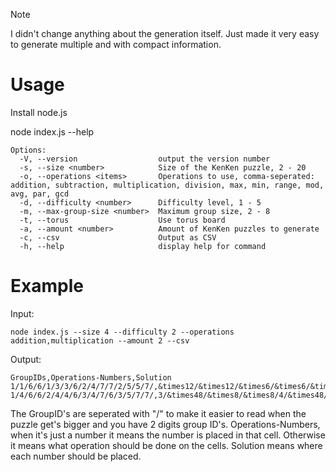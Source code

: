 > [!NOTE]
> I didn't change anything about the generation itself. Just made it very easy to generate multiple and with compact information.

# Usage
Install node.js

node index.js --help
```
Options:
  -V, --version                  output the version number
  -s, --size <number>            Size of the KenKen puzzle, 2 - 20
  -o, --operations <items>       Operations to use, comma-seperated: addition, subtraction, multiplication, division, max, min, range, mod, avg, par, gcd
  -d, --difficulty <number>      Difficulty level, 1 - 5
  -m, --max-group-size <number>  Maximum group size, 2 - 8
  -t, --torus                    Use torus board
  -a, --amount <number>          Amount of KenKen puzzles to generate
  -c, --csv                      Output as CSV
  -h, --help                     display help for command
```
# Example
Input:
```
node index.js --size 4 --difficulty 2 --operations addition,multiplication --amount 2 --csv
```
Output:
```
GroupIDs,Operations-Numbers,Solution
1/1/6/6/1/3/3/6/2/4/7/7/2/5/5/7/,&times12/&times12/&times6/&times6/&times12/+6/+6/&times6/+3/2/+11/+11/+3/+4/+4/+11,4132342112432314,0
1/4/6/6/2/4/4/6/3/4/7/6/3/5/7/7/,3/&times48/&times8/&times8/4/&times48/&times48/&times8/+3/&times48/&times36/&times8/+3/1/&times36/&times36,3214432114322143,0
```
The GroupID's are seperated with "/" to make it easier to read when the puzzle get's bigger and you have 2 digits group ID's.
Operations-Numbers, when it's just a number it means the number is placed in that cell. Otherwise it means what operation should be done on the cells. 
Solution means where each number should be placed.

